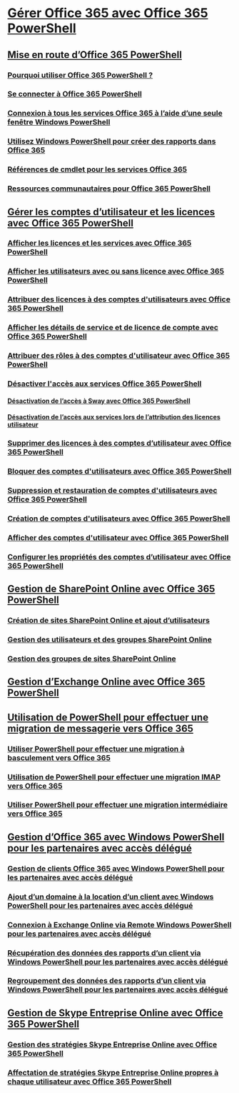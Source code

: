 
# [Gérer Office 365 avec Office 365 PowerShell](manage-office-365-with-office-365-powershell.md)
## [Mise en route d’Office 365 PowerShell](getting-started-with-office-365-powershell.md)
### [Pourquoi utiliser Office 365 PowerShell ?](why-you-need-to-use-office-365-powershell.md)
### [Se connecter à Office 365 PowerShell](connect-to-office-365-powershell.md)
### [Connexion à tous les services Office 365 à l’aide d’une seule fenêtre Windows PowerShell](connect-to-all-office-365-services-in-a-single-windows-powershell-window.md)
### [Utilisez Windows PowerShell pour créer des rapports dans Office 365](use-windows-powershell-to-create-reports-in-office-365.md)
### [Références de cmdlet pour les services Office 365](cmdlet-references-for-office-365-services.md)
### [Ressources communautaires pour Office 365 PowerShell](office-365-powershell-community-resources.md)
## [Gérer les comptes d’utilisateur et les licences avec Office 365 PowerShell](manage-user-accounts-and-licenses-with-office-365-powershell.md)
### [Afficher les licences et les services avec Office 365 PowerShell](view-licenses-and-services-with-office-365-powershell.md)
### [Afficher les utilisateurs avec ou sans licence avec Office 365 PowerShell](view-licensed-and-unlicensed-users-with-office-365-powershell.md)
### [Attribuer des licences à des comptes d'utilisateurs avec Office 365 PowerShell](assign-licenses-to-user-accounts-with-office-365-powershell.md)
### [Afficher les détails de service et de licence de compte avec Office 365 PowerShell](view-account-license-and-service-details-with-office-365-powershell.md)
### [Attribuer des rôles à des comptes d'utilisateur avec Office 365 PowerShell](assign-roles-to-user-accounts-with-office-365-powershell.md)
### [Désactiver l'accès aux services Office 365 PowerShell](disable-access-to-services-with-office-365-powershell.md)
#### [Désactivation de l’accès à Sway avec Office 365 PowerShell](disable-access-to-sway-with-office-365-powershell.md)
#### [Désactivation de l’accès aux services lors de l’attribution des licences utilisateur](disable-access-to-services-while-assigning-user-licenses.md)
### [Supprimer des licences à des comptes d’utilisateur avec Office 365 PowerShell](remove-licenses-from-user-accounts-with-office-365-powershell.md)
### [Bloquer des comptes d'utilisateurs avec Office 365 PowerShell](block-user-accounts-with-office-365-powershell.md)
### [Suppression et restauration de comptes d'utilisateurs avec Office 365 PowerShell](delete-and-restore-user-accounts-with-office-365-powershell.md)
### [Création de comptes d'utilisateurs avec Office 365 PowerShell](create-user-accounts-with-office-365-powershell.md)
### [Afficher des comptes d'utilisateur avec Office 365 PowerShell](view-user-accounts-with-office-365-powershell.md)
### [Configurer les propriétés des comptes d’utilisateur avec Office 365 PowerShell](configure-user-account-properties-with-office-365-powershell.md)
## [Gestion de SharePoint Online avec Office 365 PowerShell](manage-sharepoint-online-with-office-365-powershell.md)
### [Création de sites SharePoint Online et ajout d’utilisateurs](create-sharepoint-sites-and-add-users-with-powershell.md)
### [Gestion des utilisateurs et des groupes SharePoint Online](manage-sharepoint-users-and-groups-with-powershell.md)
### [Gestion des groupes de sites SharePoint Online](manage-sharepoint-site-groups-with-powershell.md)
## [Gestion d’Exchange Online avec Office 365 PowerShell](manage-exchange-online-with-office-365-powershell.md)
## [Utilisation de PowerShell pour effectuer une migration de messagerie vers Office 365](use-powershell-for-email-migration-to-office-365.md)
### [Utiliser PowerShell pour effectuer une migration à basculement vers Office 365](use-powershell-to-perform-a-cutover-migration-to-office-365.md)
### [Utilisation de PowerShell pour effectuer une migration IMAP vers Office 365](use-powershell-to-perform-an-imap-migration-to-office-365.md)
### [Utiliser PowerShell pour effectuer une migration intermédiaire vers Office 365](use-powershell-to-perform-a-staged-migration-to-office-365.md)
## [Gestion d’Office 365 avec Windows PowerShell pour les partenaires avec accès délégué](manage-office-365-with-windows-powershell-for-delegated-access-permissions-dap-p.md)
### [Gestion de clients Office 365 avec Windows PowerShell pour les partenaires avec accès délégué](manage-office-365-tenants-with-windows-powershell-for-delegated-access-permissio.md)
### [Ajout d’un domaine à la location d’un client avec Windows PowerShell pour les partenaires avec accès délégué](add-a-domain-to-a-client-tenancy-with-windows-powershell-for-delegated-access-pe.md)
### [Connexion à Exchange Online via Remote Windows PowerShell pour les partenaires avec accès délégué](connect-to-exchange-online-tenants-with-remote-windows-powershell-for-delegated.md)
### [Récupération des données des rapports d’un client via Windows PowerShell pour les partenaires avec accès délégué](retrieve-customer-tenant-reporting-data-with-windows-powershell-for-delegated-ac.md)
### [Regroupement des données des rapports d’un client via Windows PowerShell pour les partenaires avec accès délégué](aggregate-customer-reporting-data-via-windows-powershell-for-delegated-access-pe.md)
## [Gestion de Skype Entreprise Online avec Office 365 PowerShell](manage-skype-for-business-online-with-office-365-powershell.md)
### [Gestion des stratégies Skype Entreprise Online avec Office 365 PowerShell](manage-skype-for-business-online-policies-with-office-365-powershell.md)
### [Affectation de stratégies Skype Entreprise Online propres à chaque utilisateur avec Office 365 PowerShell](assign-per-user-skype-for-business-online-policies-with-office-365-powershell.md)

